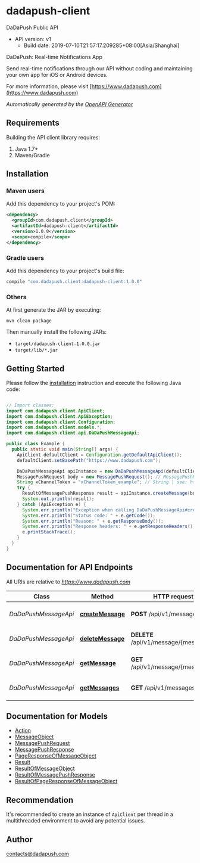 # dadapush-client

DaDaPush Public API
- API version: v1
  - Build date: 2019-07-10T21:57:17.209285+08:00[Asia/Shanghai]

DaDaPush: Real-time Notifications App

Send real-time notifications through our API without coding and maintaining your own app for iOS or Android devices.

  For more information, please visit [https://www.dadapush.com](https://www.dadapush.com)

*Automatically generated by the [OpenAPI Generator](https://openapi-generator.tech)*


## Requirements

Building the API client library requires:
1. Java 1.7+
2. Maven/Gradle

## Installation

### Maven users

Add this dependency to your project's POM:

```xml
<dependency>
  <groupId>com.dadapush.client</groupId>
  <artifactId>dadapush-client</artifactId>
  <version>1.0.0</version>
  <scope>compile</scope>
</dependency>
```

### Gradle users

Add this dependency to your project's build file:

```groovy
compile "com.dadapush.client:dadapush-client:1.0.0"
```

### Others

At first generate the JAR by executing:

```shell
mvn clean package
```

Then manually install the following JARs:

* `target/dadapush-client-1.0.0.jar`
* `target/lib/*.jar`

## Getting Started

Please follow the [installation](#installation) instruction and execute the following Java code:

```java

// Import classes:
import com.dadapush.client.ApiClient;
import com.dadapush.client.ApiException;
import com.dadapush.client.Configuration;
import com.dadapush.client.models.*;
import com.dadapush.client.api.DaDaPushMessageApi;

public class Example {
  public static void main(String[] args) {
    ApiClient defaultClient = Configuration.getDefaultApiClient();
    defaultClient.setBasePath("https://www.dadapush.com");

    DaDaPushMessageApi apiInstance = new DaDaPushMessageApi(defaultClient);
    MessagePushRequest body = new MessagePushRequest(); // MessagePushRequest | body
    String xChannelToken = "xChannelToken_example"; // String | see: https://www.dadapush.com/channel/list
    try {
      ResultOfMessagePushResponse result = apiInstance.createMessage(body, xChannelToken);
      System.out.println(result);
    } catch (ApiException e) {
      System.err.println("Exception when calling DaDaPushMessageApi#createMessage");
      System.err.println("Status code: " + e.getCode());
      System.err.println("Reason: " + e.getResponseBody());
      System.err.println("Response headers: " + e.getResponseHeaders());
      e.printStackTrace();
    }
  }
}

```

## Documentation for API Endpoints

All URIs are relative to *https://www.dadapush.com*

Class | Method | HTTP request | Description
------------ | ------------- | ------------- | -------------
*DaDaPushMessageApi* | [**createMessage**](docs/DaDaPushMessageApi.md#createMessage) | **POST** /api/v1/message | push Message to a Channel
*DaDaPushMessageApi* | [**deleteMessage**](docs/DaDaPushMessageApi.md#deleteMessage) | **DELETE** /api/v1/message/{messageId} | delete a Channel Message
*DaDaPushMessageApi* | [**getMessage**](docs/DaDaPushMessageApi.md#getMessage) | **GET** /api/v1/message/{messageId} | get a Channel Message
*DaDaPushMessageApi* | [**getMessages**](docs/DaDaPushMessageApi.md#getMessages) | **GET** /api/v1/messages | get Message List


## Documentation for Models

 - [Action](docs/Action.md)
 - [MessageObject](docs/MessageObject.md)
 - [MessagePushRequest](docs/MessagePushRequest.md)
 - [MessagePushResponse](docs/MessagePushResponse.md)
 - [PageResponseOfMessageObject](docs/PageResponseOfMessageObject.md)
 - [Result](docs/Result.md)
 - [ResultOfMessageObject](docs/ResultOfMessageObject.md)
 - [ResultOfMessagePushResponse](docs/ResultOfMessagePushResponse.md)
 - [ResultOfPageResponseOfMessageObject](docs/ResultOfPageResponseOfMessageObject.md)


## Recommendation

It's recommended to create an instance of `ApiClient` per thread in a multithreaded environment to avoid any potential issues.

## Author

contacts@dadapush.com

